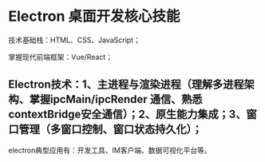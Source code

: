 # Electron 桌面开发核心技能

技术基础栈：HTML、CSS、JavaScript；

掌握现代前端框架：Vue/React；

## Electron技术：1、主进程与渲染进程（理解多进程架构、掌握ipcMain/ipcRender 通信、熟悉contextBridge安全通信）；2、原生能力集成；3、窗口管理（多窗口控制、窗口状态持久化）；

electron典型应用有：开发工具、IM客户端、数据可视化平台等。
